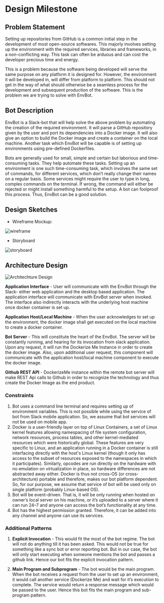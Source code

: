# Design Milestone

## Problem Statement

Setting up repositories from GitHub is a common initial step in the development of most open-source softwares. This majorly involves setting up the environment with the required services, libraries and frameworks, in a non-conflicting way. This task can often be arduous and can cost the developer precious time and energy.

This is a problem because the software being developed will serve the same purpose on any platform it is designed for. However, the environment it will be developed in, will differ from platform to platform. This should not get in the way of what should otherwise be a seamless process for the development and subsequent production of the software. This is the problem we are trying to solve with EnvBot.

## Bot Description

EnvBot is a Slack-bot that will help solve the above problem by automating the creation of the required environment. It will parse a GitHub repository given by the user and port its dependencies into a Docker image. It will also give an option to build the Docker image and create a container on the local machine. Another task which EnvBot will be capable is of setting up environments using pre-defined Dockerfiles. 

Bots are generally used for small, simple and certain but laborious and time-consuming tasks. They help automate these tasks. Setting up an environment is one such time-consuming task, which involves the same set of commands, for different services, which don’t really change their names on a regular basis. Some services might require the user to type in long, complex commands on the terminal. If wrong, the command will either be rejected or might install something harmful to the setup. A bot can foolproof this process. Thus, EnvBot can be a good solution. 

## Design Sketches

* Wireframe Mockup:

![wireframe](https://media.github.ncsu.edu/user/5692/files/ffd8e468-8107-11e6-918d-065c4a481533)

* Storyboard

![storyboard](https://media.github.ncsu.edu/user/5692/files/61aae41a-8113-11e6-9f7d-61484c932073)

## Architecture Design


![Architechture Design](https://media.github.ncsu.edu/user/4504/files/f1820cfa-8107-11e6-8cd1-3d6d98547f4f)


**Application Interface** - User will communicate with the EnvBot through the Slack- either web application and the desktop based application. The application interface will communicate with EnvBot server when invoked. The interface also indirectly interacts with the underlying host machine once docker container is set up.

**Application Host/Local Machine** - When the user acknowledges to set up the environment, the docker image shall get executed on the local machine to create a docker container.

**Bot Server** - This will constitute the heart of the EnvBot. The server will be constantly running, and hearing for its invocation from slack application. Upon any request, it will run the Dockerize Me Instance in order to create the docker image. Also, upon additional user request, this component will communicate with the application host/local machine component to execute the docker image.

**Github REST API** - DockerizeMe instance within the remote bot server will make REST Api calls to Github in order to recognize the technology and thus create the Docker Image as the end product.

### Constraints

1. Bot uses a command line terminal and requires setting up of environment variables. This is not possible while using the service of bot from Slack mobile application. So, we assume that bot services will not be used on mobile app. 
2. Docker is a user-friendly layer on top of Linux Containers, a set of Linux kernel features allowing namespacing of file system configuration, network resources, process tables, and other kernel-mediated resources which were historically global. These features are very specific to Linux, and an application running in a Docker container is still interfacing directly with the host's Linux kernel (though it only has access to the subset of resources exposed to the namespaces in which it participates). Similarly, opcodes are run directly on the hardware with no emulation on virtualization in place, so hardware differences are not abstracted away either. Docker is thus not cross-OS (or cross-architecture) portable and therefore, makes our bot platform dependent. So, for our purpose, we assume that service of bot will be used only on single platform (probably Linux-based OS).
3. Bot will be event-driven. That is, it will be only running when hosted on owner’s local server on his machine, or it’s uploaded to a server where it can run 24–7 and anyone can access the bot’s functionality at any time.
4. Bot has the highest permission granted. Therefore, it can be added into any channel and anyone can use its services.

### Additional Patterns

1. **Explicit Invocation** - This would fit the most of the bot regime. The bot will not do anything till it has been asked. This would not be true for something like a sync bot or error reporting bot. But in our case, the bot will only start executing when someone mentions the bot and passes a github link. Hence our bot fits the explicit invocation pattern.  

2. **Main Program and Subprogram** - The bot would be the main program. When the bot receives a request from the user to set up an environment, it would call another service (Dockerize Me) and wait for it’s execution to complete. The service would return a response message which would be passed to the user. Hence this bot fits the main program and sub-program pattern. 



